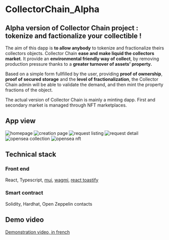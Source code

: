 # CollectorChain_Alpha
## Alpha version of Collector Chain project : **tokenize and factionalize your collectible !**
The aim of this dapp is **to allow anybody** to tokenize and fractionalize theirs collectors objects. 
Collector Chain **ease and make liquid the collectors market**. It provide an **environmental friendly way of collect**, by removing production pressure thanks to a **greater turnover of assets' property.**

Based on a simple form fullfilled by the user, providing **proof of ownership**, **proof of secured storage** and the **level of fractionalization**, the Collector Chain admin will be able to validate the demand, and then mint the property fractions of the object.

The actual version of Collector Chain is mainly a minting dapp. First and secondary market is managed through NFT marketplaces.


## **App view**
![homepage](/client/public/screenShot/homepage.png)
![creation page](/client/public/screenShot/creationPage.png)
![request listing](/client/public/screenShot/requestListing.png)
![request detail](/client/public/screenShot/requestDetail.png)
![opensea collection](/client/public/screenShot/openseaCollection.png)
![opensea nft](/client/public/screenShot/openseaNFT.png)

## **Technical stack**
### Front end
React, Typescript, [mui](https://mui.com/), [wagmi](https://wagmi.sh/), [react toastify](https://www.npmjs.com/package/react-toastify)

### Smart contract
Solidity, Hardhat, Open Zeppelin contacts

## Demo video
[Demonstration video, in french](https://www.youtube.com/watch?v=R3beo0OTsv4)